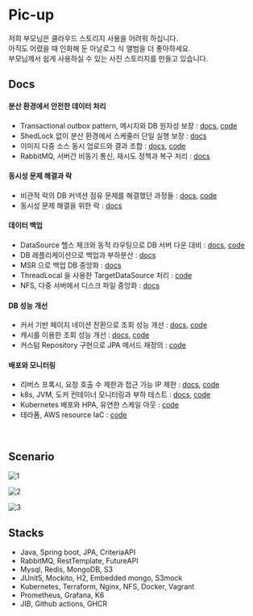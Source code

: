# Pic-up
저희 부모님은 클라우드 스토리지 사용을 어려워 하십니다.    
아직도 어렸을 때 인화해 둔 아날로그 식 앨범을 더 좋아하세요.        
부모님께서 쉽게 사용하실 수 있는 사진 스토리지를 만들고 있습니다.     

## Docs

#### 분산 환경에서 안전한 데이터 처리
- Transactional outbox pattern, 메시지와 DB 원자성 보장 : [docs](https://ecsimsw.tistory.com/entry/Transactional-outbox-pattern-%EC%9C%BC%EB%A1%9C), [code](https://github.com/ecsimsw/pic-up/blob/main/server-api/api-album/src/main/java/ecsimsw/picup/album/service/ImageEventOutboxService.java)
- ShedLock 없이 분산 환경에서 스케줄러 단일 실행 보장 : [docs](https://ecsimsw.tistory.com/entry/Redis-%EB%A5%BC-%EC%82%AC%EC%9A%A9%ED%95%B4%EC%84%9C-%EB%B6%84%EC%82%B0%ED%99%98%EA%B2%BD%EC%97%90%EC%84%9C-%EC%8A%A4%EC%BC%80%EC%A4%84%EB%9F%AC%EC%9D%98)
- 이미지 다중 소스 동시 업로드와 결과 조합 : [docs](https://ecsimsw.tistory.com/entry/%EC%9D%B4%EB%AF%B8%EC%A7%80-%EC%97%85%EB%A1%9C%EB%93%9C-%EB%B9%84%EB%8F%99%EA%B8%B0-%EC%B2%98%EB%A6%AC-%ED%9B%84-%EA%B2%B0%EA%B3%BC-%EC%A1%B0%ED%95%A9), [code](https://github.com/ecsimsw/pic-up/blob/main/server-api/api-storage/src/main/java/ecsimsw/picup/service/StorageService.java#L49)
- RabbitMQ, 서버간 비동기 통신, 재시도 정책과 복구 처리 : [docs](https://ecsimsw.tistory.com/entry/%EB%A9%94%EC%8B%9C%EC%A7%80-%ED%81%90-%EC%82%AC%EC%9A%A9-%EC%9D%B4%EC%9C%A0%EC%99%80-RabbitMQ-%EC%A3%BC%EC%9A%94%E2%80%93%EC%98%B5%EC%85%98-%EC%9E%AC%EC%95%99-%EC%8B%9C%EB%82%98%EB%A6%AC%EC%98%A4-%EC%86%8C%EA%B0%9C)

#### 동시성 문제 해결과 락
- 비관적 락의 DB 커넥션 점유 문제를 해결했던 과정들 : [docs](https://ecsimsw.tistory.com/entry/%EB%8F%99%EC%8B%9C%EC%84%B1-%EB%AC%B8%EC%A0%9C-%ED%95%B4%EA%B2%B0-DB-%EC%BB%A4%EB%84%A5%EC%85%98-%EC%A0%90%EC%9C%A0-%ED%99%95%EC%9D%B8%EA%B3%BC-%EC%84%B1%EB%8A%A5-%EA%B0%9C%EC%84%A0), [code](https://github.com/ecsimsw/pic-up/blob/main/server-api/api-album/src/main/java/ecsimsw/picup/album/service/AlbumService.java#L108)
- 동시성 문제 해결을 위한 락 : [docs](https://ecsimsw.tistory.com/entry/%EB%8F%99%EC%8B%9C%EC%84%B1-%ED%85%8C%EC%8A%A4%ED%8A%B8%EC%99%80-%ED%95%B4%EA%B2%B0-%EB%B0%A9%EC%95%88)
  
#### 데이터 백업
- DataSource 헬스 체크와 동적 라우팅으로 DB 서버 다운 대비 : [docs](https://ecsimsw.tistory.com/entry/Dynamic-DataSource-%EB%9D%BC%EC%9A%B0%ED%8C%85%EC%9C%BC%EB%A1%9C-DB-%EC%84%9C%EB%B2%84-%EB%8B%A4%EC%9A%B4%EC%8B%9C-%EC%B2%98%EB%A6%AC), [code](https://github.com/ecsimsw/pic-up/blob/main/server-api/api-album/src/main/java/ecsimsw/picup/config/DataSourceHealth.java#L39)
- DB 레플리케이션으로 백업과 부하분산 : [docs](https://ecsimsw.tistory.com/entry/Mysql-DB-Replication-%EC%9C%BC%EB%A1%9C-%EB%8D%B0%EC%9D%B4%ED%84%B0-%EB%B0%B1%EC%97%85-%EC%BF%BC%EB%A6%AC-%EB%B6%84%EC%82%B0)
- MSR 으로 백업 DB 중앙화 : [docs](https://ecsimsw.tistory.com/entry/Mysql-DB-Multi-source-replication-%EC%9C%BC%EB%A1%9C-%EB%B0%B1%EC%97%85-%EB%A1%9C%EA%B7%B8-%EB%8D%B0%EC%9D%B4%ED%84%B0-%EC%A4%91%EC%95%99%ED%99%94)
- ThreadLocal 을 사용한 TargetDataSource 처리 : [code](https://github.com/ecsimsw/pic-up/blob/main/server-api/api-album/src/main/java/ecsimsw/picup/config/DataSourceTargetContextHolder.java#L5)
- NFS, 다중 서버에서 디스크 파일 중앙화 : [docs](https://github.com/ecsimsw/pic-up/blob/main/infra-docs/11_nfs.md)

#### DB 성능 개선
- 커서 기반 페이지 네이션 전환으로 조회 성능 개선 : [docs](https://ecsimsw.tistory.com/entry/%EC%BB%A4%EC%84%9C-%EA%B8%B0%EB%B0%98-%ED%8E%98%EC%9D%B4%EC%A7%80%EB%84%A4%EC%9D%B4%EC%85%98-%EB%8D%94%EB%AF%B8-%EB%8D%B0%EC%9D%B4%ED%84%B0-%EC%A4%80%EB%B9%84%EC%99%80-%EC%BF%BC%EB%A6%AC-%ED%85%8C%EC%8A%A4%ED%8A%B8), [code](https://github.com/ecsimsw/pic-up/blob/main/server-api/api-album/src/main/java/ecsimsw/picup/album/service/PictureService.java#L124)
- 캐시를 이용한 조회 성능 개선 : [docs](https://ecsimsw.tistory.com/entry/%EC%BA%90%EC%8B%9C%EB%A1%9C-%EC%A1%B0%ED%9A%8C-%EC%84%B1%EB%8A%A5-%EA%B0%9C%EC%84%A0-%EB%A0%88%EB%94%94%EC%8A%A4-%EC%BA%90%EC%8B%9C-%EC%82%AC%EC%9A%A9-%EC%9D%B4%EC%9C%A0%EC%99%80-%EC%A0%84%EB%9E%B5), [code](https://github.com/ecsimsw/pic-up/blob/main/server-api/api-album/src/main/java/ecsimsw/picup/album/service/PictureService.java#L115)
- 커스텀 Repository 구현으로 JPA 메서드 재정의 : [code](https://github.com/ecsimsw/pic-up/blob/main/server-api/api-album/src/main/java/ecsimsw/picup/album/domain/AlbumSpecRepositoryImpl.java)

#### 배포와 모니터링
- 리버스 프록시, 요청 호출 수 제한과 접근 가능 IP 제한 : [docs](https://ecsimsw.tistory.com/entry/Nginx-%EC%9A%94%EC%B2%AD-%ED%98%B8%EC%B6%9C-%EC%88%98-%EC%A0%9C%ED%95%9C%EA%B3%BC-%EC%A0%91%EA%B7%BC-%EA%B0%80%EB%8A%A5-IP-%EC%A0%9C%ED%95%9C), [code](https://github.com/ecsimsw/pic-up/tree/main/infra-gateway/config)
- k8s, JVM, 도커 컨테이너 모니터링과 부하 테스트 : [docs](https://ecsimsw.tistory.com/entry/JVM-%EB%AA%A8%EB%8B%88%ED%84%B0%EB%A7%81-%ED%94%84%EB%A1%9C%EB%A9%94%ED%85%8C%EC%9A%B0%EC%8A%A4%EC%99%80-JVM-%EB%A9%94%EB%AA%A8%EB%A6%AC-%ED%8A%9C%EB%8B%9D), [code](https://github.com/ecsimsw/pic-up/tree/main/utils-monitoring)
- Kubernetes 배포와 HPA, 유연한 스케일 아웃
 : [code](https://github.com/ecsimsw/pic-up/tree/main/infra-kubernetes)
- 테라폼, AWS resource IaC : [code](https://github.com/ecsimsw/pic-up/tree/main/infra-terraform)

</br>

## Scenario

![1](https://github.com/ecsimsw/pic-up/assets/46060746/c5216572-cd4b-468f-93fd-fca64422cf94)

![2](https://github.com/ecsimsw/pic-up/assets/46060746/0ce25cdd-e240-4738-ba17-4edbe365a224)

![3](https://github.com/ecsimsw/pic-up/assets/46060746/405afd2d-e811-4913-8cb1-770d5ae6ad03)


## Stacks
- Java, Spring boot, JPA, CriteriaAPI
- RabbitMQ, RestTemplate, FutureAPI
- Mysql, Redis, MongoDB, S3
- JUnit5, Mockito, H2, Embedded mongo, S3mock
- Kubernetes, Terraform, Nginx, NFS, Docker, Vagrant
- Prometheus, Grafana, K6
- JIB, Github actions, GHCR
